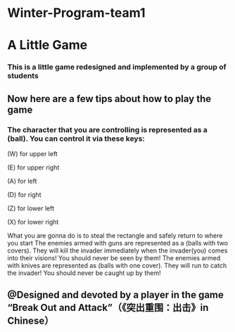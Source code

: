 # Winter-Program-team1
# A Little Game

### This is a little game redesigned and implemented by a group of students

## Now here are a few tips about how to play the game

### The character that you are controlling is represented as a (ball). You can control it via these keys:
(W) for upper left

(E) for upper right

(A) for left

(D) for right

(Z) for lower left

(X) for lower right

What you are gonna do is to steal the rectangle and safely return to where you start
The enemies armed with guns are represented as a (balls with two covers). They will kill the invader immediately when the invader(you) comes into their visions! You should never be seen by them!
The enemies armed with knives are represented as (balls with one cover). They will run to catch the invader! You should never be caught up by them!


## @Designed and devoted by a player in the game “Break Out and Attack”（《突出重围：出击》in Chinese）
